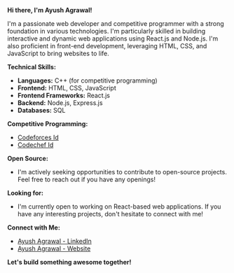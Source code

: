  **Hi there, I'm Ayush Agrawal!** ‍

I'm a passionate web developer and competitive programmer with a strong foundation in various technologies. I'm particularly skilled in building interactive and dynamic web applications using React.js and Node.js. I'm also proficient in front-end development, leveraging HTML, CSS, and JavaScript to bring websites to life.

**Technical Skills:**

* **Languages:** C++ (for competitive programming)
* **Frontend:** HTML, CSS, JavaScript
* **Frontend Frameworks:** React.js
* **Backend:** Node.js, Express.js
* **Databases:** SQL

**Competitive Programming:**

* [Codeforces Id](https://codeforces.com/profile/ayush07agrawal)
* [Codechef Id](https://www.codechef.com/users/ayush07agrawal)

**Open Source:**

* I'm actively seeking opportunities to contribute to open-source projects. Feel free to reach out if you have any openings!

**Looking for:**

* I'm currently open to working on React-based web applications. If you have any interesting projects, don't hesitate to connect with me!

**Connect with Me:**

* [Ayush Agrawal - LinkedIn](https://www.linkedin.com/in/ayush07agrawal/)
* [Ayush Agrawal - Website](https://portfolio-d5fb0.firebaseapp.com/)

**Let's build something awesome together!** 
